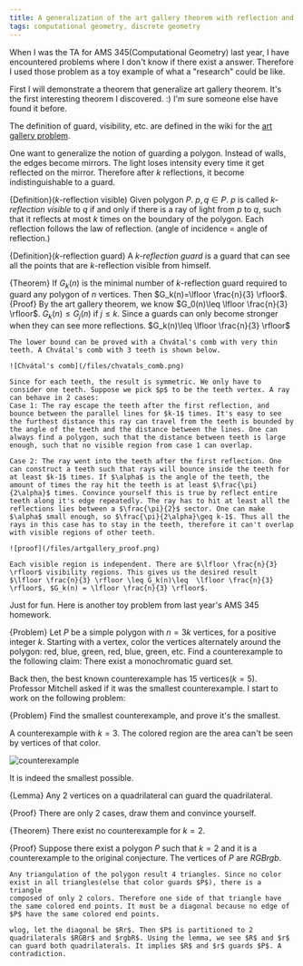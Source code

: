 ```yaml
---
title: A generalization of the art gallery theorem with reflection and a cool problem
tags: computational geometry, discrete geometry
---
```


When I was the TA for AMS 345(Computational Geometry) last year, I have encountered problems where I don't know if there exist a answer. Therefore I used those problem as a toy example of what a "research" could be like.

First I will demonstrate a theorem that generalize art gallery theorem. It's the first interesting theorem I discovered. :) I'm sure someone else have found it before.

The definition of guard, visibility, etc. are defined in the wiki for the [art gallery problem](http://en.wikipedia.org/wiki/Art_gallery_problem).

One want to generalize the notion of guarding a polygon. Instead of walls, the edges become mirrors. The light loses intensity every time it get reflected on the mirror. Therefore after $k$ reflections, it become indistinguishable to a guard.

{Definition}($k$-reflection visible)
    Given polygon $P$. $p,q\in P$. $p$ is called *$k$-reflection visible* to $q$ if and only if there is a ray of light from $p$ to $q$, such that it reflects at most $k$ times on the boundary of the polygon. Each reflection follows the law of reflection. (angle of incidence = angle of reflection.)

{Definition}($k$-reflection guard)
    A *$k$-reflection guard* is a guard that can see all the points that are $k$-reflection visible from himself.

{Theorem}
    If $G_k(n)$ is the minimal number of $k$-reflection guard required to guard any polygon of $n$ vertices. Then $G_k(n)=\lfloor \frac{n}{3} \rfloor$.
{Proof}
    By the art gallery theorem, we know $G_0(n)\leq \lfloor \frac{n}{3} \rfloor$. $G_k(n)\leq G_j(n)$ if $j\leq k$. Since a guards can only become stronger when they can see more reflections.
    $G_k(n)\leq \lfloor \frac{n}{3} \rfloor$

    The lower bound can be proved with a Chvátal's comb with very thin teeth. A Chvátal's comb with 3 teeth is shown below.

    ![Chvátal's comb](/files/chvatals_comb.png)

    Since for each teeth, the result is symmetric. We only have to consider one teeth. Suppose we pick $p$ to be the teeth vertex. A ray can behave in 2 cases:
    Case 1: The ray escape the teeth after the first reflection, and bounce between the parallel lines for $k-1$ times. It's easy to see the furthest distance this ray can travel from the teeth is bounded by the angle of the teeth and the distance between the lines. One can always find a polygon, such that the distance between teeth is large enough, such that no visible region from case 1 can overlap.

    Case 2: The ray went into the teeth after the first reflection. One can construct a teeth such that rays will bounce inside the teeth for at least $k-1$ times. If $\alpha$ is the angle of the teeth, the amount of times the ray hit the teeth is at least $\frac{\pi}{2\alpha}$ times. Convince yourself this is true by reflect entire teeth along it's edge repeatedly. The ray has to hit at least all the reflections lies between a $\frac{\pi}{2}$ sector. One can make $\alpha$ small enough, so $\frac{\pi}{2\alpha}\geq k-1$. Thus all the rays in this case has to stay in the teeth, therefore it can't overlap with visible regions of other teeth.

    ![proof](/files/artgallery_proof.png)

    Each visible region is independent. There are $\lfloor \frac{n}{3} \rfloor$ visibility regions. This gives us the desired result
    $\lfloor \frac{n}{3} \rfloor \leq G_k(n)\leq  \lfloor \frac{n}{3} \rfloor$, $G_k(n) = \lfloor \frac{n}{3} \rfloor$.

Just for fun. Here is another toy problem from last year's AMS 345 homework.

{Problem}
    Let $P$ be a simple polygon with $n = 3k$ vertices, for a positive integer $k$. Starting with a vertex, color the vertices alternately around the polygon: red, blue, green, red, blue, green, etc.
    Find a counterexample to the following claim: There exist a monochromatic guard set.

Back then, the best known counterexample has 15 vertices($k=5$). Professor Mitchell asked if it was the smallest counterexample. I start to work on the following problem:

{Problem}
    Find the smallest counterexample, and prove it's the smallest.

A counterexample with $k=3$. The colored region are the area can't be seen by vertices of that color.

![counterexample](/files/cg_counterexample.png)

It is indeed the smallest possible.

{Lemma}
    Any 2 vertices on a quadrilateral can guard the quadrilateral.

{Proof}
    There are only 2 cases, draw them and convince yourself.

{Theorem}
    There exist no counterexample for $k=2$.

{Proof}
    Suppose there exist a polygon $P$ such that $k=2$ and it is a counterexample to the original conjecture. The vertices of $P$ are
    $RGBrgb$.

    Any triangulation of the polygon result 4 triangles. Since no color exist in all triangles(else that color guards $P$), there is a triangle
    composed of only 2 colors. Therefore one side of that triangle have the same colored end points. It must be a diagonal because no edge of
    $P$ have the same colored end points.

    wlog, let the diagonal be $Rr$. Then $P$ is partitioned to 2 quadrilaterals $RGBr$ and $rgbR$. Using the lemma, we see $R$ and $r$ can guard both quadrilaterals. It implies $R$ and $r$ guards $P$. A contradiction.